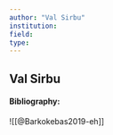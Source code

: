 ```yaml
---
author: "Val Sirbu"
institution:
field:
type:
---
```


## Val Sirbu
#### Bibliography:

![[@Barkokebas2019-eh]]